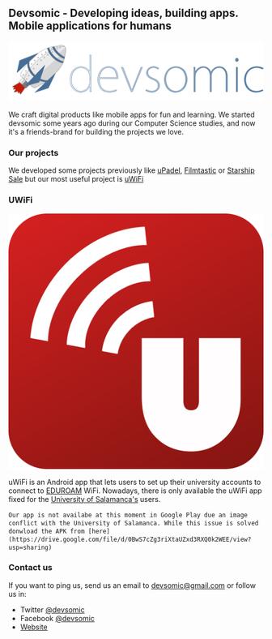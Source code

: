 ## Devsomic - Developing ideas, building apps. Mobile applications for humans

![header-image](Resources/devsomic.png)

We craft digital products like mobile apps for fun and learning. We started devsomic some years ago during our Computer Science studies, and now it's a friends-brand for building the projects we love.

### Our projects

We developed some projects previously like [uPadel](https://play.google.com/store/apps/details?id=com.devsomic.upadel), [Filmtastic](https://play.google.com/store/apps/details?id=es.mimo.filmtastic) or [Starship Sale](https://play.google.com/store/apps/details?id=com.upsa.mimo.starshipsale) but our most useful project is [uWiFi](https://play.google.com/store/apps/details?id=com.devsomic.uwifi) 


### UWiFi

![uWiFi-logo](Resources/uWiFi.png)

uWiFi is an Android app that lets users to set up their university accounts to connect to [EDUROAM](https://www.eduroam.org/) WiFi. Nowadays, there is only available the uWiFi app fixed for the [University of Salamanca's](http://usal.es) users.
    
    Our app is not availabe at this moment in Google Play due an image conflict with the University of Salamanca. While this issue is solved donwload the APK from [here](https://drive.google.com/file/d/0BwS7cZg3riXtaUZxd3RXQ0k2WEE/view?usp=sharing)


### Contact us

If you want to ping us, send us an email to [devsomic@gmail.com](mailto:devsomic@gmail.com) or follow us in:

* Twitter [@devsomic](https://twitter.com/devsomic)
* Facebook [@devsomic](https://facebook.com/devsomic)
* [Website](http://devsomic.com)
